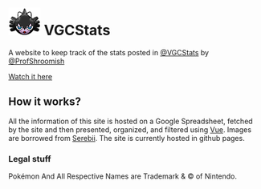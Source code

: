 # ![](icon.png) VGCStats

A website to keep track of the stats posted in [@VGCStats](https://twitter.com/vgcstats) by [@ProfShroomish](https://twitter.com/profshroomish)

[Watch it here](http://vgcstats.com/)

## How it works?

All the information of this site is hosted on a Google Spreadsheet, fetched by the site and then presented, organized, and filtered using [Vue](https://vuejs.org/). Images are borrowed from [Serebii](https://www.serebii.net/). The site is currently hosted in github pages.

### Legal stuff
Pokémon And All Respective Names are Trademark & © of Nintendo.